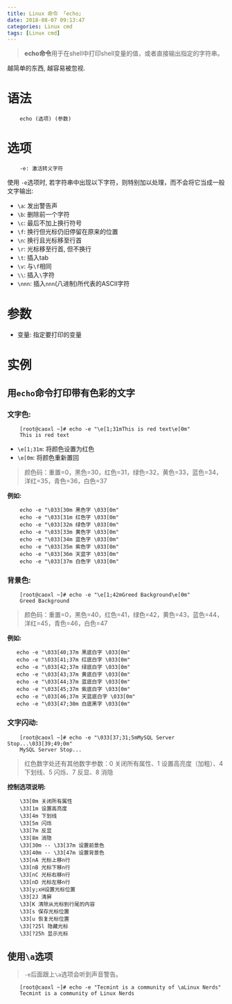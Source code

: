 ```yaml
---
title: Linux 命令 「echo」
date: 2018-08-07 09:13:47
categories: Linux cmd
tags: [Linux cmd]
---
```


> **echo命令**用于在shell中打印shell变量的值，或者直接输出指定的字符串。

<!-- more -->

越简单的东西, 越容易被忽视.

# 语法

```
    echo (选项) (参数)
```

# 选项

```
    -e: 激活转义字符
```

使用 `-e`选项时, 若字符串中出现以下字符，则特别加以处理，而不会将它当成一般文字输出:

- `\a`: 发出警告声
- `\b`: 删除前一个字符
- `\c`: 最后不加上换行符号
- `\f`: 换行但光标仍旧停留在原来的位置
- `\n`: 换行且光标移至行首
- `\r`: 光标移至行首, 但不换行
- `\t`: 插入tab
- `\v`: 与`\f`相同
- `\\`: 插入`\`字符
- `\nnn`: 插入`nnn`(八进制)所代表的ASCII字符

# 参数

- 变量: 指定要打印的变量

# 实例

## 用`echo`命令打印带有色彩的文字

### 文字色:

```linux
    [root@caoxl ~]# echo -e "\e[1;31mThis is red text\e[0m"
    This is red text
```

- `\e[1;31m`: 将颜色设置为红色
- `\e[0m`: 将颜色重新置回

> 颜色码：重置=0，黑色=30，红色=31，绿色=32，黄色=33，蓝色=34，洋红=35，青色=36，白色=37

**例如:**

```
    echo -e "\033[30m 黑色字 \033[0m"
    echo -e "\033[31m 红色字 \033[0m"
    echo -e "\033[32m 绿色字 \033[0m"
    echo -e "\033[33m 黄色字 \033[0m"
    echo -e "\033[34m 蓝色字 \033[0m"
    echo -e "\033[35m 紫色字 \033[0m"
    echo -e "\033[36m 天蓝字 \033[0m"
    echo -e "\033[37m 白色字 \033[0m"
```

### 背景色:

```
    [root@caoxl ~]# echo -e "\e[1;42mGreed Background\e[0m"
    Greed Background
```

> 颜色码：重置=0，黑色=40，红色=41，绿色=42，黄色=43，蓝色=44，洋红=45，青色=46，白色=47

**例如:**

```
   echo -e "\033[40;37m 黑底白字 \033[0m"
   echo -e "\033[41;37m 红底白字 \033[0m"
   echo -e "\033[42;37m 绿底白字 \033[0m"
   echo -e "\033[43;37m 黄底白字 \033[0m"
   echo -e "\033[44;37m 蓝底白字 \033[0m"
   echo -e "\033[45;37m 紫底白字 \033[0m"
   echo -e "\033[46;37m 天蓝底白字 \033[0m"
   echo -e "\033[47;30m 白底黑字 \033[0m" 
```

### 文字闪动:

```
    [root@caoxl ~]# echo -e "\033[37;31;5mMySQL Server Stop...\033[39;49;0m"
    MySQL Server Stop...
```

> 红色数字处还有其他数字参数：0 关闭所有属性、1 设置高亮度（加粗）、4 下划线、5 闪烁、7 反显、8 消隐

**控制选项说明:**

```
    \33[0m 关闭所有属性 
    \33[1m 设置高亮度 
    \33[4m 下划线 
    \33[5m 闪烁 
    \33[7m 反显 
    \33[8m 消隐 
    \33[30m -- \33[37m 设置前景色 
    \33[40m -- \33[47m 设置背景色 
    \33[nA 光标上移n行 
    \33[nB 光标下移n行 
    \33[nC 光标右移n行 
    \33[nD 光标左移n行 
    \33[y;xH设置光标位置 
    \33[2J 清屏 
    \33[K 清除从光标到行尾的内容 
    \33[s 保存光标位置 
    \33[u 恢复光标位置 
    \33[?25l 隐藏光标 
    \33[?25h 显示光标 
```

## 使用`\a`选项

> `-e`后面跟上`\a`选项会听到声音警告。

```
    [root@caoxl ~]# echo -e "Tecmint is a community of \aLinux Nerds" 
    Tecmint is a community of Linux Nerds
```
